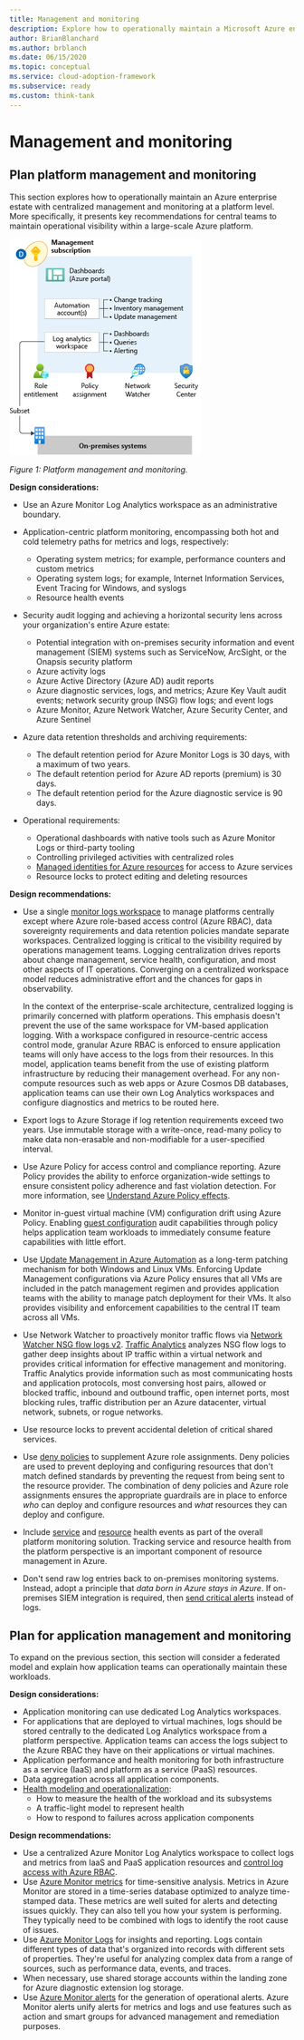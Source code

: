 ```yaml
---
title: Management and monitoring
description: Explore how to operationally maintain a Microsoft Azure enterprise estate with centralized management and monitoring at a platform level.
author: BrianBlanchard
ms.author: brblanch
ms.date: 06/15/2020
ms.topic: conceptual
ms.service: cloud-adoption-framework
ms.subservice: ready
ms.custom: think-tank
---
```


# Management and monitoring

## Plan platform management and monitoring

This section explores how to operationally maintain an Azure enterprise estate with centralized management and monitoring at a platform level. More specifically, it presents key recommendations for central teams to maintain operational visibility within a large-scale Azure platform.

![Diagram that shows management and monitoring.](./media/management-and-monitoring.png)

*Figure 1: Platform management and monitoring.*

<!-- cSpell:ignore syslogs SIEM -->

**Design considerations:**

- Use an Azure Monitor Log Analytics workspace as an administrative boundary.
- Application-centric platform monitoring, encompassing both hot and cold telemetry paths for metrics and logs, respectively:
  - Operating system metrics; for example, performance counters and custom metrics
  - Operating system logs; for example, Internet Information Services, Event Tracing for Windows, and syslogs
  - Resource health events
- Security audit logging and achieving a horizontal security lens across your organization's entire Azure estate:
  - Potential integration with on-premises security information and event management (SIEM) systems such as ServiceNow, ArcSight, or the Onapsis security platform
  - Azure activity logs
  - Azure Active Directory (Azure AD) audit reports
  - Azure diagnostic services, logs, and metrics; Azure Key Vault audit events; network security group (NSG) flow logs; and event logs
  - Azure Monitor, Azure Network Watcher, Azure Security Center, and Azure Sentinel
- Azure data retention thresholds and archiving requirements:
  - The default retention period for Azure Monitor Logs is 30 days, with a maximum of two years.
  - The default retention period for Azure AD reports (premium) is 30 days.
  - The default retention period for the Azure diagnostic service is 90 days.

- Operational requirements:
  - Operational dashboards with native tools such as Azure Monitor Logs or third-party tooling
  - Controlling privileged activities with centralized roles
  - [Managed identities for Azure resources](/azure/active-directory/managed-identities-azure-resources/overview) for access to Azure services
  - Resource locks to protect editing and deleting resources

**Design recommendations:**

- Use a single [monitor logs workspace](/azure/azure-monitor/platform/design-logs-deployment) to manage platforms centrally except where Azure role-based access control (Azure RBAC), data sovereignty requirements and data retention policies mandate separate workspaces. Centralized logging is critical to the visibility required by operations management teams. Logging centralization drives reports about change management, service health, configuration, and most other aspects of IT operations. Converging on a centralized workspace model reduces administrative effort and the chances for gaps in observability.

    In the context of the enterprise-scale architecture, centralized logging is primarily concerned with platform operations. This emphasis doesn't prevent the use of the same workspace for VM-based application logging. With a workspace configured in resource-centric access control mode, granular Azure RBAC is enforced to ensure application teams will only have access to the logs from their resources. In this model, application teams benefit from the use of existing platform infrastructure by reducing their management overhead. For any non-compute resources such as web apps or Azure Cosmos DB databases, application teams can use their own Log Analytics workspaces and configure diagnostics and metrics to be routed here.

- Export logs to Azure Storage if log retention requirements exceed two years. Use immutable storage with a write-once, read-many policy to make data non-erasable and non-modifiable for a user-specified interval.
- Use Azure Policy for access control and compliance reporting. Azure Policy provides the ability to enforce organization-wide settings to ensure consistent policy adherence and fast violation detection. For more information, see [Understand Azure Policy effects](/azure/governance/policy/concepts/effects).
- Monitor in-guest virtual machine (VM) configuration drift using Azure Policy. Enabling [guest configuration](/azure/governance/policy/concepts/guest-configuration) audit capabilities through policy helps application team workloads to immediately consume feature capabilities with little effort.
- Use [Update Management in Azure Automation](/azure/automation/update-management/overview) as a long-term patching mechanism for both Windows and Linux VMs. Enforcing Update Management configurations via Azure Policy ensures that all VMs are included in the patch management regimen and provides application teams with the ability to manage patch deployment for their VMs. It also provides visibility and enforcement capabilities to the central IT team across all VMs.
- Use Network Watcher to proactively monitor traffic flows via [Network Watcher NSG flow logs v2](/azure/network-watcher/network-watcher-nsg-flow-logging-overview). [Traffic Analytics](/azure/network-watcher/traffic-analytics) analyzes NSG flow logs to gather deep insights about IP traffic within a virtual network and provides critical information for effective management and monitoring. Traffic Analytics provide information such as most communicating hosts and application protocols, most conversing host pairs, allowed or blocked traffic, inbound and outbound traffic, open internet ports, most blocking rules, traffic distribution per an Azure datacenter, virtual network, subnets, or rogue networks.
- Use resource locks to prevent accidental deletion of critical shared services.
- Use [deny policies](/azure/governance/policy/concepts/effects#deny) to supplement Azure role assignments. Deny policies are used to prevent deploying and configuring resources that don't match defined standards by preventing the request from being sent to the resource provider. The combination of deny policies and Azure role assignments ensures the appropriate guardrails are in place to enforce *who* can deploy and configure resources and *what* resources they can deploy and configure.
- Include [service](/azure/service-health/service-health-overview) and [resource](/azure/service-health/resource-health-overview) health events as part of the overall platform monitoring solution. Tracking service and resource health from the platform perspective is an important component of resource management in Azure.
- Don't send raw log entries back to on-premises monitoring systems. Instead, adopt a principle that *data born in Azure stays in Azure*. If on-premises SIEM integration is required, then [send critical alerts](/azure/security-center/continuous-export) instead of logs.

## Plan for application management and monitoring

To expand on the previous section, this section will consider a federated model and explain how application teams can operationally maintain these workloads.

**Design considerations:**

- Application monitoring can use dedicated Log Analytics workspaces.
- For applications that are deployed to virtual machines, logs should be stored centrally to the dedicated Log Analytics workspace from a platform perspective. Application teams can access the logs subject to the Azure RBAC they have on their applications or virtual machines.
- Application performance and health monitoring for both infrastructure as a service (IaaS) and platform as a service (PaaS) resources.
- Data aggregation across all application components.
- [Health modeling and operationalization](../../manage/monitor/cloud-models-monitor-overview.md):
  - How to measure the health of the workload and its subsystems
  - A traffic-light model to represent health
  - How to respond to failures across application components

**Design recommendations:**

- Use a centralized Azure Monitor Log Analytics workspace to collect logs and metrics from IaaS and PaaS application resources and [control log access with Azure RBAC](/azure/azure-monitor/platform/design-logs-deployment#access-control-overview).
- Use [Azure Monitor metrics](/azure/azure-monitor/platform/data-platform-metrics) for time-sensitive analysis. Metrics in Azure Monitor are stored in a time-series database optimized to analyze time-stamped data. These metrics are well suited for alerts and detecting issues quickly. They can also tell you how your system is performing. They typically need to be combined with logs to identify the root cause of issues.
- Use [Azure Monitor Logs](/azure/azure-monitor/platform/data-platform-logs) for insights and reporting. Logs contain different types of data that's organized into records with different sets of properties. They're useful for analyzing complex data from a range of sources, such as performance data, events, and traces.
- When necessary, use shared storage accounts within the landing zone for Azure diagnostic extension log storage.
- Use [Azure Monitor alerts](/azure/azure-monitor/platform/alerts-overview) for the generation of operational alerts. Azure Monitor alerts unify alerts for metrics and logs and use features such as action and smart groups for advanced management and remediation purposes.
